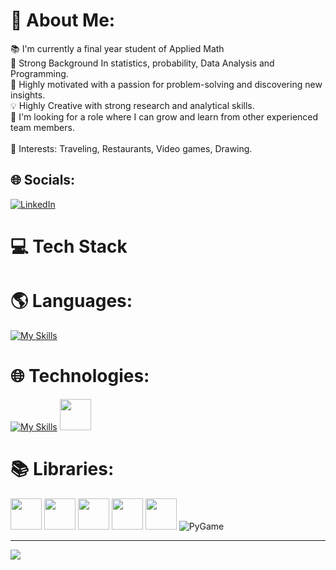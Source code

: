 # 💫 About Me:
📚 I'm currently a final year student of Applied Math<br>💪 Strong Background In statistics, probability, Data Analysis and Programming. <br>🎯 Highly motivated with a passion for problem-solving and discovering new insights.<br> 💡 Highly Creative with strong research and analytical skills.<br>👔 I'm looking for a role where I can grow and learn from other experienced team members.<br><br> 🎨  Interests: Traveling, Restaurants, Video games, Drawing.


## 🌐 Socials:
[![LinkedIn](https://img.shields.io/badge/LinkedIn-%230077B5.svg?logo=linkedin&logoColor=white)](https://linkedin.com/in/oren-bechor ) 

# 💻 Tech Stack

# 🌎 Languages:
[![My Skills](https://skillicons.dev/icons?i=python,java,c,matlab)](https://skillicons.dev)

# 🌐 Technologies:
[![My Skills](https://skillicons.dev/icons?i=pycharm,anaconda,mysql,visualstudio,vscode)](https://skillicons.dev)
<a href="#"><img src="https://github.com/onemarc/tech-icons/blob/main/icons/jupyter-light.svg" width="50"></a>

# 📚  Libraries:
<a href="#"><img src="https://github.com/onemarc/tech-icons/blob/main/icons/numpy.svg" width="50"></a>
<a href="#"><img src="https://github.com/onemarc/tech-icons/blob/main/icons/pandas.svg" width="50"></a>
<a href="#"><img src="https://github.com/onemarc/tech-icons/blob/main/icons/matplotlib-dark.svg" width="50"></a>
<a href="#"><img src="https://github.com/onemarc/tech-icons/blob/main/icons/seaborn.svg" width="50"></a>
<a href="#"><img src="https://github.com/onemarc/tech-icons/blob/main/icons/opencv-dark.svg" width="50"></a>
![PyGame](https://img.shields.io/badge/PyGame-%2300000f.svg?style=flat&logo=mysql&logoColor=white) 



---
[![](https://visitcount.itsvg.in/api?id=orenX6&icon=6&color=4)](https://visitcount.itsvg.in)

